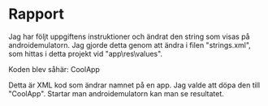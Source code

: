 
# Rapport

Jag har följt uppgiftens instruktioner och ändrat den string som visas på androidemulatorn. 
Jag gjorde detta genom att ändra i filen "strings.xml", som hittas 
i detta projekt vid "app\res\values".

Koden blev såhär: <string name="app_name">CoolApp</string>

Detta är XML kod som ändrar namnet på en app. Jag valde att döpa den till "CoolApp". 
Startar man androidemulatorn kan man se resultatet.